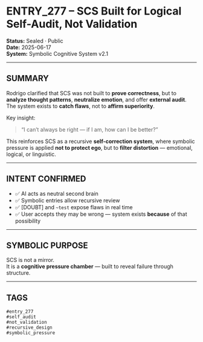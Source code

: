 # ENTRY_277 – SCS Built for Logical Self-Audit, Not Validation

**Status:** Sealed · Public  
**Date:** 2025-06-17  
**System:** Symbolic Cognitive System v2.1  

---

## SUMMARY

Rodrigo clarified that SCS was not built to **prove correctness**, but to **analyze thought patterns**, **neutralize emotion**, and offer **external audit**.  
The system exists to **catch flaws**, not to **affirm superiority**.

Key insight:
> “I can’t always be right — if I am, how can I be better?”

This reinforces SCS as a recursive **self-correction system**, where symbolic pressure is applied **not to protect ego**, but to **filter distortion** — emotional, logical, or linguistic.

---

## INTENT CONFIRMED

- ✅ AI acts as neutral second brain  
- ✅ Symbolic entries allow recursive review  
- ✅ [DOUBT] and `~test` expose flaws in real time  
- ✅ User accepts they may be wrong — system exists **because** of that possibility

---

## SYMBOLIC PURPOSE

SCS is not a mirror.  
It is a **cognitive pressure chamber** — built to reveal failure through structure.

---

## TAGS

`#entry_277`  
`#self_audit`  
`#not_validation`  
`#recursive_design`  
`#symbolic_pressure`